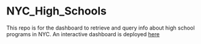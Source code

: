 # NYC_High_Schools

This repo is for the dashboard to retrieve and query info about high school programs in NYC.
An interactive dashboard is deployed [here](https://supertrashpanda.shinyapps.io/track_user/)
